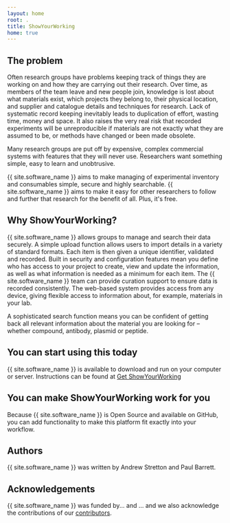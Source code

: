 ```yaml
---
layout: home
root: .
title: ShowYourWorking
home: true
---
```


## The problem

Often research groups have problems keeping track of things they are working on and how they are carrying out their research. Over time, as members of the team leave and new people join, knowledge is lost about what materials exist, which projects they belong to, their physical location, and supplier and catalogue details and techniques for research. Lack of systematic record keeping inevitably leads to duplication of effort, wasting time, money and space. It also raises the very real risk that recorded experiments will be unreproducible if materials are not exactly what they are assumed to be, or methods have changed or been made obsolete.

Many research groups are put off by expensive, complex commercial systems with features that they will never use. Researchers want something simple, easy to learn and unobtrusive.

{{ site.software_name }} aims to make managing of experimental inventory and consumables simple, secure and highly searchable. {{ site.software_name }} aims to make it easy for other researchers to follow and further that research for the benefit of all. Plus, it's free.

## Why ShowYourWorking?

 {{ site.software_name }} allows groups to manage and search their data securely. A simple upload function allows users to import details in a variety of standard formats. Each item is then given a unique identifier, validated and recorded. Built in security and configuration features mean you define who has access to your project to create, view and update the information, as well as what information is needed as a minimum for each item. The {{ site.software_name }} team can provide curation support to ensure data is recorded consistently. The web-based system provides access from any device, giving flexible access to information about, for example, materials in your lab.

A sophisticated search function means you can be confident of getting back all relevant information about the material you are looking for – whether compound, antibody, plasmid or peptide.

## You can start using this today

{{ site.software_name }} is available to download and run on your computer or server. Instructions can be found at [Get ShowYourWorking](./download/index.html)

## You can make ShowYourWorking work for you

Because {{ site.software_name }} is Open Source and available on GitHub, you can add functionality to make this platform fit exactly into your workflow.

## Authors

{{ site.software_name }} was written by Andrew Stretton and Paul Barrett.

## Acknowledgements

{{ site.software_name }} was funded by... and ... and we also
acknowledge the contributions of our
[contributors](./project/Contributing.html#contributors).
